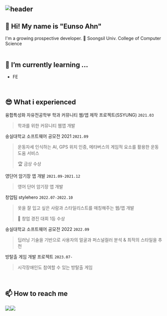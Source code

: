 ![header](https://capsule-render.vercel.app/api?type=waving&color=timeGradient&text=Welcome%20to%20EunsoA's%20GitHub%20👋&animation=twinkling&fontSize=35&fontAlignY=50&fontAlign=50&height=250)
---

## 🙂 Hi! My name is "Eunso Ahn"
I'm a growing prospective developer.
🏫 Soongsil Univ. College of Computer Science
<br><br>


## 🌱 I’m currently learning ...
- FE
<br>

## 😎 What i experienced

융합특성화 자유전공학부 학과 커뮤니티 웹/앱 제작 프로젝트(SSYUNG) `2021.03`
> 학과를 위한 커뮤니티 웹앱 개발

숭실대학교 소프트웨어 공모전 2021 `2021.09`
> 운동자세 인식하는 AI, GPS 위치 인증, 메타버스의 게임적 요소를 활용한 운동 도움 서비스
>
>  🏆 금상 수상

영단어 암기장 앱 개발 `2021.09-2021.12`
> 영어 단어 암기장 앱 개발

창업팀 stylehero `2022.07-2022.10`
> 옷을 잘 입고 싶은 사람과 스타일리스트를 매칭해주는 웹/앱 개발
>
> 🥇 창업 경진 대회 1등 수상

숭실대학교 소프트웨어 공모전 2022 `2022.09`
> 딥러닝 기술을 기반으로 사용자의 얼굴과 퍼스널컬러 분석 & 최적의 스타일을 추천

방탈출 게임 개발 프로젝트 `2023.07-`
> 시각장애인도 참여할 수 있는 방탈출 게임
<br>

## 📫 How to reach me
<div style="display:flex; flex-direction:row;">
    <a href="https://www.instagram.com/12.6.mhz/">
        <img src="https://img.shields.io/badge/Instagram-E4405F?style=for-the-badge&logo=Instagram&logoColor=white"> 
    </a>
    <a href="mailto:eunsoa0310@gmail.com">
        <img src="https://img.shields.io/badge/Gmail-EA4335?style=for-the-badge&logo=Gmail&logoColor=white"> 
    </a>
</div><br>

<!--
**eunsoA/eunsoA** is a ✨ _special_ ✨ repository because its `README.md` (this file) appears on your GitHub profile.

Here are some ideas to get you started:

- 🔭 I’m currently working on ...
- 🌱 I’m currently learning ...
- 👯 I’m looking to collaborate on ...
- 🤔 I’m looking for help with ...
- 💬 Ask me about ...
- 📫 How to reach me: ...
- 😄 Pronouns: ...
- ⚡ Fun fact: ...
-->
